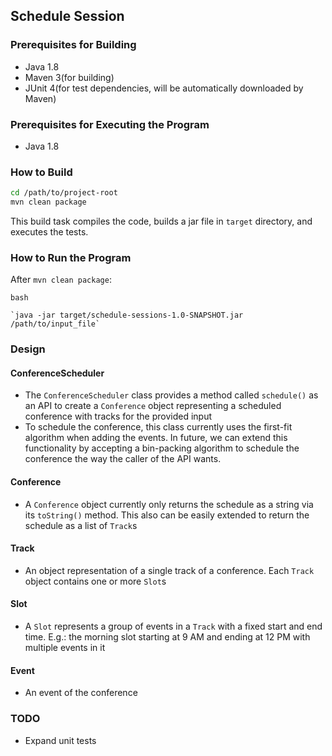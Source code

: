 ## Schedule Session

### Prerequisites for Building
* Java 1.8
* Maven 3(for building)
* JUnit 4(for test dependencies, will be automatically downloaded by Maven)

### Prerequisites for Executing the Program
* Java 1.8

### How to Build

```bash
cd /path/to/project-root
mvn clean package
```

This build task compiles the code, builds a jar file in `target` directory, and executes the
tests.

### How to Run the Program

After `mvn clean package`:

`bash`

	`java -jar target/schedule-sessions-1.0-SNAPSHOT.jar /path/to/input_file`

### Design

#### ConferenceScheduler

* The `ConferenceScheduler` class provides a method called `schedule()` as an API to create a
  `Conference` object representing a scheduled conference with tracks for the provided input
* To schedule the conference, this class currently uses the first-fit algorithm when adding the
  events. In future, we can extend this functionality by accepting a bin-packing algorithm to
  schedule the conference the way the caller of the API wants.

#### Conference

* A `Conference` object currently only returns the schedule as a string via its `toString()`
  method. This also can be easily extended to return the schedule as a list of `Track`s

#### Track

* An object representation of a single track of a conference. Each `Track` object contains one
  or more `Slot`s

#### Slot

* A `Slot` represents a group of events in a `Track` with a fixed start and end time. E.g.: the
  morning slot starting at 9 AM and ending at 12 PM with multiple events in it

#### Event

* An event of the conference

### TODO


* Expand unit tests

